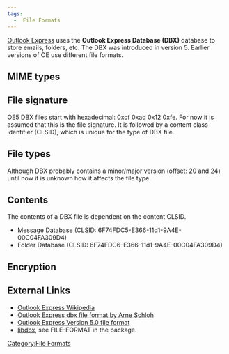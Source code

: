 ```yaml
---
tags:
  -  File Formats
---
```

[Outlook Express](outlook_express.md) uses the **Outlook
Express Database (DBX)** database to store emails, folders, etc. The DBX
was introduced in version 5. Earlier versions of OE use different file
formats.

## MIME types

## File signature

OE5 DBX files start with hexadecimal: 0xcf 0xad 0x12 0xfe. For now it is
assumed that this is the file signature. It is followed by a content
class identifier (CLSID), which is unique for the type of DBX file.

## File types

Although DBX probably contains a minor/major version (offset: 20 and 24)
until now it is unknown how it affects the file type.

## Contents

The contents of a DBX file is dependent on the content CLSID.

- Message Database (CLSID: 6F74FDC5-E366-11d1-9A4E-00C04FA309D4)
- Folder Database (CLSID: 6F74FDC6-E366-11d1-9A4E-00C04FA309D4)

## Encryption

## External Links

- [Outlook Express
  Wikipedia](http://en.wikipedia.org/wiki/Outlook_Express)
- [Outlook Express dbx file format by Arne
  Schloh](http://oedbx.aroh.de/)
- [Outlook Express Version 5.0 file
  format](http://www.fpns.net/willy/DBX-FMT.HTM)
- [libdbx](http://sourceforge.net/projects/ol2mbox/), see FILE-FORMAT in
  the package.

[Category:File Formats](category:file_formats.md)
